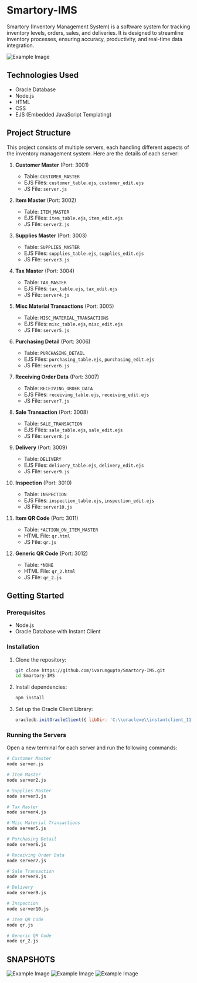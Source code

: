 # Smartory-IMS

Smartory (Inventory Management System) is a software system for tracking inventory levels, orders, sales, and deliveries. It is designed to streamline inventory processes, ensuring accuracy, productivity, and real-time data integration.

![Example Image](Smartory-IMSHomepage.png)


## Technologies Used
- Oracle Database
- Node.js
- HTML
- CSS
- EJS (Embedded JavaScript Templating)

## Project Structure
This project consists of multiple servers, each handling different aspects of the inventory management system. Here are the details of each server:

1. **Customer Master** (Port: 3001)
    - Table: `CUSTOMER_MASTER`
    - EJS Files: `customer_table.ejs`, `customer_edit.ejs`
    - JS File: `server.js`

2. **Item Master** (Port: 3002)
    - Table: `ITEM_MASTER`
    - EJS Files: `item_table.ejs`, `item_edit.ejs`
    - JS File: `server2.js`

3. **Supplies Master** (Port: 3003)
    - Table: `SUPPLIES_MASTER`
    - EJS Files: `supplies_table.ejs`, `supplies_edit.ejs`
    - JS File: `server3.js`

4. **Tax Master** (Port: 3004)
    - Table: `TAX_MASTER`
    - EJS Files: `tax_table.ejs`, `tax_edit.ejs`
    - JS File: `server4.js`

5. **Misc Material Transactions** (Port: 3005)
    - Table: `MISC_MATERIAL_TRANSACTIONS`
    - EJS Files: `misc_table.ejs`, `misc_edit.ejs`
    - JS File: `server5.js`

6. **Purchasing Detail** (Port: 3006)
    - Table: `PURCHASING_DETAIL`
    - EJS Files: `purchasing_table.ejs`, `purchasing_edit.ejs`
    - JS File: `server6.js`

7. **Receiving Order Data** (Port: 3007)
    - Table: `RECEIVING_ORDER_DATA`
    - EJS Files: `receiving_table.ejs`, `receiving_edit.ejs`
    - JS File: `server7.js`

8. **Sale Transaction** (Port: 3008)
    - Table: `SALE_TRANSACTION`
    - EJS Files: `sale_table.ejs`, `sale_edit.ejs`
    - JS File: `server8.js`

9. **Delivery** (Port: 3009)
    - Table: `DELIVERY`
    - EJS Files: `delivery_table.ejs`, `delivery_edit.ejs`
    - JS File: `server9.js`

10. **Inspection** (Port: 3010)
    - Table: `INSPECTION`
    - EJS Files: `inspection_table.ejs`, `inspection_edit.ejs`
    - JS File: `server10.js`

11. **Item QR Code** (Port: 3011)
    - Table: `*ACTION_ON_ITEM_MASTER`
    - HTML File: `qr.html`
    - JS File: `qr.js`

12. **Generic QR Code** (Port: 3012)
    - Table: `*NONE`
    - HTML File: `qr_2.html`
    - JS File: `qr_2.js`

## Getting Started

### Prerequisites
- Node.js
- Oracle Database with Instant Client

### Installation
1. Clone the repository:
    ```bash
    git clone https://github.com/ivarungupta/Smartory-IMS.git
    cd Smartory-IMS
    ```

2. Install dependencies:
    ```bash
    npm install
    ```

3. Set up the Oracle Client Library:
    ```javascript
    oracledb.initOracleClient({ libDir: 'C:\\oraclexe\\instantclient_11_2' });
    ```

### Running the Servers
Open a new terminal for each server and run the following commands:

```bash
# Customer Master
node server.js

# Item Master
node server2.js

# Supplies Master
node server3.js

# Tax Master
node server4.js

# Misc Material Transactions
node server5.js

# Purchasing Detail
node server6.js

# Receiving Order Data
node server7.js

# Sale Transaction
node server8.js

# Delivery
node server9.js

# Inspection
node server10.js

# Item QR Code
node qr.js

# Generic QR Code
node qr_2.js

```
## SNAPSHOTS

![Example Image](IMS-Misc-Table.png)
![Example Image](IMS-Items-QR-Generator2.png)
![Example Image](IMS-ERD.png)

